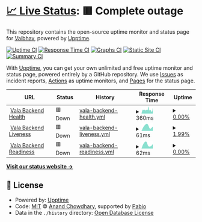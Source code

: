 # [📈 Live Status](https://vaibhav0806.github.io/vala-backend-status): <!--live status--> **🟥 Complete outage**

This repository contains the open-source uptime monitor and status page for [Vaibhav](https://vaibhav0806.github.io/vala-backend-status), powered by [Upptime](https://github.com/upptime/upptime).

[![Uptime CI](https://github.com/vaibhav0806/vala-backend-status/workflows/Uptime%20CI/badge.svg)](https://github.com/vaibhav0806/vala-backend-status/actions?query=workflow%3A%22Uptime+CI%22)
[![Response Time CI](https://github.com/vaibhav0806/vala-backend-status/workflows/Response%20Time%20CI/badge.svg)](https://github.com/vaibhav0806/vala-backend-status/actions?query=workflow%3A%22Response+Time+CI%22)
[![Graphs CI](https://github.com/vaibhav0806/vala-backend-status/workflows/Graphs%20CI/badge.svg)](https://github.com/vaibhav0806/vala-backend-status/actions?query=workflow%3A%22Graphs+CI%22)
[![Static Site CI](https://github.com/vaibhav0806/vala-backend-status/workflows/Static%20Site%20CI/badge.svg)](https://github.com/vaibhav0806/vala-backend-status/actions?query=workflow%3A%22Static+Site+CI%22)
[![Summary CI](https://github.com/vaibhav0806/vala-backend-status/workflows/Summary%20CI/badge.svg)](https://github.com/vaibhav0806/vala-backend-status/actions?query=workflow%3A%22Summary+CI%22)

With [Upptime](https://upptime.js.org), you can get your own unlimited and free uptime monitor and status page, powered entirely by a GitHub repository. We use [Issues](https://github.com/vaibhav0806/vala-backend-status/issues) as incident reports, [Actions](https://github.com/vaibhav0806/vala-backend-status/actions) as uptime monitors, and [Pages](https://vaibhav0806.github.io/vala-backend-status) for the status page.

<!--start: status pages-->
<!-- This summary is generated by Upptime (https://github.com/upptime/upptime) -->
<!-- Do not edit this manually, your changes will be overwritten -->
<!-- prettier-ignore -->
| URL | Status | History | Response Time | Uptime |
| --- | ------ | ------- | ------------- | ------ |
| <img alt="" src="https://icons.duckduckgo.com/ip3/backend.vala.media.ico" height="13"> [Vala Backend Health](https://backend.vala.media/health) | 🟥 Down | [vala-backend-health.yml](https://github.com/vaibhav0806/vala-backend-status/commits/HEAD/history/vala-backend-health.yml) | <details><summary><img alt="Response time graph" src="./graphs/vala-backend-health/response-time-week.png" height="20"> 360ms</summary><br><a href="https://vaibhav0806.github.io/vala-backend-status/history/vala-backend-health"><img alt="Response time 360" src="https://img.shields.io/endpoint?url=https%3A%2F%2Fraw.githubusercontent.com%2Fvaibhav0806%2Fvala-backend-status%2FHEAD%2Fapi%2Fvala-backend-health%2Fresponse-time.json"></a><br><a href="https://vaibhav0806.github.io/vala-backend-status/history/vala-backend-health"><img alt="24-hour response time 360" src="https://img.shields.io/endpoint?url=https%3A%2F%2Fraw.githubusercontent.com%2Fvaibhav0806%2Fvala-backend-status%2FHEAD%2Fapi%2Fvala-backend-health%2Fresponse-time-day.json"></a><br><a href="https://vaibhav0806.github.io/vala-backend-status/history/vala-backend-health"><img alt="7-day response time 360" src="https://img.shields.io/endpoint?url=https%3A%2F%2Fraw.githubusercontent.com%2Fvaibhav0806%2Fvala-backend-status%2FHEAD%2Fapi%2Fvala-backend-health%2Fresponse-time-week.json"></a><br><a href="https://vaibhav0806.github.io/vala-backend-status/history/vala-backend-health"><img alt="30-day response time 360" src="https://img.shields.io/endpoint?url=https%3A%2F%2Fraw.githubusercontent.com%2Fvaibhav0806%2Fvala-backend-status%2FHEAD%2Fapi%2Fvala-backend-health%2Fresponse-time-month.json"></a><br><a href="https://vaibhav0806.github.io/vala-backend-status/history/vala-backend-health"><img alt="1-year response time 360" src="https://img.shields.io/endpoint?url=https%3A%2F%2Fraw.githubusercontent.com%2Fvaibhav0806%2Fvala-backend-status%2FHEAD%2Fapi%2Fvala-backend-health%2Fresponse-time-year.json"></a></details> | <details><summary><a href="https://vaibhav0806.github.io/vala-backend-status/history/vala-backend-health">0.00%</a></summary><a href="https://vaibhav0806.github.io/vala-backend-status/history/vala-backend-health"><img alt="All-time uptime 0.00%" src="https://img.shields.io/endpoint?url=https%3A%2F%2Fraw.githubusercontent.com%2Fvaibhav0806%2Fvala-backend-status%2FHEAD%2Fapi%2Fvala-backend-health%2Fuptime.json"></a><br><a href="https://vaibhav0806.github.io/vala-backend-status/history/vala-backend-health"><img alt="24-hour uptime 0.00%" src="https://img.shields.io/endpoint?url=https%3A%2F%2Fraw.githubusercontent.com%2Fvaibhav0806%2Fvala-backend-status%2FHEAD%2Fapi%2Fvala-backend-health%2Fuptime-day.json"></a><br><a href="https://vaibhav0806.github.io/vala-backend-status/history/vala-backend-health"><img alt="7-day uptime 0.00%" src="https://img.shields.io/endpoint?url=https%3A%2F%2Fraw.githubusercontent.com%2Fvaibhav0806%2Fvala-backend-status%2FHEAD%2Fapi%2Fvala-backend-health%2Fuptime-week.json"></a><br><a href="https://vaibhav0806.github.io/vala-backend-status/history/vala-backend-health"><img alt="30-day uptime 0.00%" src="https://img.shields.io/endpoint?url=https%3A%2F%2Fraw.githubusercontent.com%2Fvaibhav0806%2Fvala-backend-status%2FHEAD%2Fapi%2Fvala-backend-health%2Fuptime-month.json"></a><br><a href="https://vaibhav0806.github.io/vala-backend-status/history/vala-backend-health"><img alt="1-year uptime 0.00%" src="https://img.shields.io/endpoint?url=https%3A%2F%2Fraw.githubusercontent.com%2Fvaibhav0806%2Fvala-backend-status%2FHEAD%2Fapi%2Fvala-backend-health%2Fuptime-year.json"></a></details>
| <img alt="" src="https://icons.duckduckgo.com/ip3/backend.vala.media.ico" height="13"> [Vala Backend Liveness](https://backend.vala.media/health/liveness) | 🟥 Down | [vala-backend-liveness.yml](https://github.com/vaibhav0806/vala-backend-status/commits/HEAD/history/vala-backend-liveness.yml) | <details><summary><img alt="Response time graph" src="./graphs/vala-backend-liveness/response-time-week.png" height="20"> 61ms</summary><br><a href="https://vaibhav0806.github.io/vala-backend-status/history/vala-backend-liveness"><img alt="Response time 61" src="https://img.shields.io/endpoint?url=https%3A%2F%2Fraw.githubusercontent.com%2Fvaibhav0806%2Fvala-backend-status%2FHEAD%2Fapi%2Fvala-backend-liveness%2Fresponse-time.json"></a><br><a href="https://vaibhav0806.github.io/vala-backend-status/history/vala-backend-liveness"><img alt="24-hour response time 61" src="https://img.shields.io/endpoint?url=https%3A%2F%2Fraw.githubusercontent.com%2Fvaibhav0806%2Fvala-backend-status%2FHEAD%2Fapi%2Fvala-backend-liveness%2Fresponse-time-day.json"></a><br><a href="https://vaibhav0806.github.io/vala-backend-status/history/vala-backend-liveness"><img alt="7-day response time 61" src="https://img.shields.io/endpoint?url=https%3A%2F%2Fraw.githubusercontent.com%2Fvaibhav0806%2Fvala-backend-status%2FHEAD%2Fapi%2Fvala-backend-liveness%2Fresponse-time-week.json"></a><br><a href="https://vaibhav0806.github.io/vala-backend-status/history/vala-backend-liveness"><img alt="30-day response time 61" src="https://img.shields.io/endpoint?url=https%3A%2F%2Fraw.githubusercontent.com%2Fvaibhav0806%2Fvala-backend-status%2FHEAD%2Fapi%2Fvala-backend-liveness%2Fresponse-time-month.json"></a><br><a href="https://vaibhav0806.github.io/vala-backend-status/history/vala-backend-liveness"><img alt="1-year response time 61" src="https://img.shields.io/endpoint?url=https%3A%2F%2Fraw.githubusercontent.com%2Fvaibhav0806%2Fvala-backend-status%2FHEAD%2Fapi%2Fvala-backend-liveness%2Fresponse-time-year.json"></a></details> | <details><summary><a href="https://vaibhav0806.github.io/vala-backend-status/history/vala-backend-liveness">1.99%</a></summary><a href="https://vaibhav0806.github.io/vala-backend-status/history/vala-backend-liveness"><img alt="All-time uptime 1.99%" src="https://img.shields.io/endpoint?url=https%3A%2F%2Fraw.githubusercontent.com%2Fvaibhav0806%2Fvala-backend-status%2FHEAD%2Fapi%2Fvala-backend-liveness%2Fuptime.json"></a><br><a href="https://vaibhav0806.github.io/vala-backend-status/history/vala-backend-liveness"><img alt="24-hour uptime 1.99%" src="https://img.shields.io/endpoint?url=https%3A%2F%2Fraw.githubusercontent.com%2Fvaibhav0806%2Fvala-backend-status%2FHEAD%2Fapi%2Fvala-backend-liveness%2Fuptime-day.json"></a><br><a href="https://vaibhav0806.github.io/vala-backend-status/history/vala-backend-liveness"><img alt="7-day uptime 1.99%" src="https://img.shields.io/endpoint?url=https%3A%2F%2Fraw.githubusercontent.com%2Fvaibhav0806%2Fvala-backend-status%2FHEAD%2Fapi%2Fvala-backend-liveness%2Fuptime-week.json"></a><br><a href="https://vaibhav0806.github.io/vala-backend-status/history/vala-backend-liveness"><img alt="30-day uptime 1.99%" src="https://img.shields.io/endpoint?url=https%3A%2F%2Fraw.githubusercontent.com%2Fvaibhav0806%2Fvala-backend-status%2FHEAD%2Fapi%2Fvala-backend-liveness%2Fuptime-month.json"></a><br><a href="https://vaibhav0806.github.io/vala-backend-status/history/vala-backend-liveness"><img alt="1-year uptime 1.99%" src="https://img.shields.io/endpoint?url=https%3A%2F%2Fraw.githubusercontent.com%2Fvaibhav0806%2Fvala-backend-status%2FHEAD%2Fapi%2Fvala-backend-liveness%2Fuptime-year.json"></a></details>
| <img alt="" src="https://icons.duckduckgo.com/ip3/backend.vala.media.ico" height="13"> [Vala Backend Readiness](https://backend.vala.media/health/readiness) | 🟥 Down | [vala-backend-readiness.yml](https://github.com/vaibhav0806/vala-backend-status/commits/HEAD/history/vala-backend-readiness.yml) | <details><summary><img alt="Response time graph" src="./graphs/vala-backend-readiness/response-time-week.png" height="20"> 62ms</summary><br><a href="https://vaibhav0806.github.io/vala-backend-status/history/vala-backend-readiness"><img alt="Response time 62" src="https://img.shields.io/endpoint?url=https%3A%2F%2Fraw.githubusercontent.com%2Fvaibhav0806%2Fvala-backend-status%2FHEAD%2Fapi%2Fvala-backend-readiness%2Fresponse-time.json"></a><br><a href="https://vaibhav0806.github.io/vala-backend-status/history/vala-backend-readiness"><img alt="24-hour response time 62" src="https://img.shields.io/endpoint?url=https%3A%2F%2Fraw.githubusercontent.com%2Fvaibhav0806%2Fvala-backend-status%2FHEAD%2Fapi%2Fvala-backend-readiness%2Fresponse-time-day.json"></a><br><a href="https://vaibhav0806.github.io/vala-backend-status/history/vala-backend-readiness"><img alt="7-day response time 62" src="https://img.shields.io/endpoint?url=https%3A%2F%2Fraw.githubusercontent.com%2Fvaibhav0806%2Fvala-backend-status%2FHEAD%2Fapi%2Fvala-backend-readiness%2Fresponse-time-week.json"></a><br><a href="https://vaibhav0806.github.io/vala-backend-status/history/vala-backend-readiness"><img alt="30-day response time 62" src="https://img.shields.io/endpoint?url=https%3A%2F%2Fraw.githubusercontent.com%2Fvaibhav0806%2Fvala-backend-status%2FHEAD%2Fapi%2Fvala-backend-readiness%2Fresponse-time-month.json"></a><br><a href="https://vaibhav0806.github.io/vala-backend-status/history/vala-backend-readiness"><img alt="1-year response time 62" src="https://img.shields.io/endpoint?url=https%3A%2F%2Fraw.githubusercontent.com%2Fvaibhav0806%2Fvala-backend-status%2FHEAD%2Fapi%2Fvala-backend-readiness%2Fresponse-time-year.json"></a></details> | <details><summary><a href="https://vaibhav0806.github.io/vala-backend-status/history/vala-backend-readiness">0.00%</a></summary><a href="https://vaibhav0806.github.io/vala-backend-status/history/vala-backend-readiness"><img alt="All-time uptime 0.00%" src="https://img.shields.io/endpoint?url=https%3A%2F%2Fraw.githubusercontent.com%2Fvaibhav0806%2Fvala-backend-status%2FHEAD%2Fapi%2Fvala-backend-readiness%2Fuptime.json"></a><br><a href="https://vaibhav0806.github.io/vala-backend-status/history/vala-backend-readiness"><img alt="24-hour uptime 0.00%" src="https://img.shields.io/endpoint?url=https%3A%2F%2Fraw.githubusercontent.com%2Fvaibhav0806%2Fvala-backend-status%2FHEAD%2Fapi%2Fvala-backend-readiness%2Fuptime-day.json"></a><br><a href="https://vaibhav0806.github.io/vala-backend-status/history/vala-backend-readiness"><img alt="7-day uptime 0.00%" src="https://img.shields.io/endpoint?url=https%3A%2F%2Fraw.githubusercontent.com%2Fvaibhav0806%2Fvala-backend-status%2FHEAD%2Fapi%2Fvala-backend-readiness%2Fuptime-week.json"></a><br><a href="https://vaibhav0806.github.io/vala-backend-status/history/vala-backend-readiness"><img alt="30-day uptime 0.00%" src="https://img.shields.io/endpoint?url=https%3A%2F%2Fraw.githubusercontent.com%2Fvaibhav0806%2Fvala-backend-status%2FHEAD%2Fapi%2Fvala-backend-readiness%2Fuptime-month.json"></a><br><a href="https://vaibhav0806.github.io/vala-backend-status/history/vala-backend-readiness"><img alt="1-year uptime 0.00%" src="https://img.shields.io/endpoint?url=https%3A%2F%2Fraw.githubusercontent.com%2Fvaibhav0806%2Fvala-backend-status%2FHEAD%2Fapi%2Fvala-backend-readiness%2Fuptime-year.json"></a></details>

<!--end: status pages-->

[**Visit our status website →**](https://vaibhav0806.github.io/vala-backend-status)

## 📄 License

- Powered by: [Upptime](https://github.com/upptime/upptime)
- Code: [MIT](./LICENSE) © [Anand Chowdhary](https://anandchowdhary.com), supported by [Pabio](https://pabio.com)
- Data in the `./history` directory: [Open Database License](https://opendatacommons.org/licenses/odbl/1-0/)
